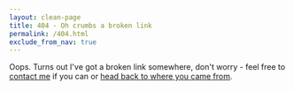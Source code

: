```yaml
---
layout: clean-page
title: 404 - Oh crumbs a broken link
permalink: /404.html
exclude_from_nav: true
---
```

<section>
	<div class="marginbottom--xxxl"></div>
    <div class="wrapper">
        <div class="grid-two-thirds">
	<p>Oops. Turns out I've got a broken link somewhere, don't worry - feel free to <a href="contact.html">contact me</a> if you can or <a href="javascript:history.back()">head back to where you came from</a>.</p>
		</div>
	</div>
	<div class="marginbottom--xxxl"></div>
</section>
